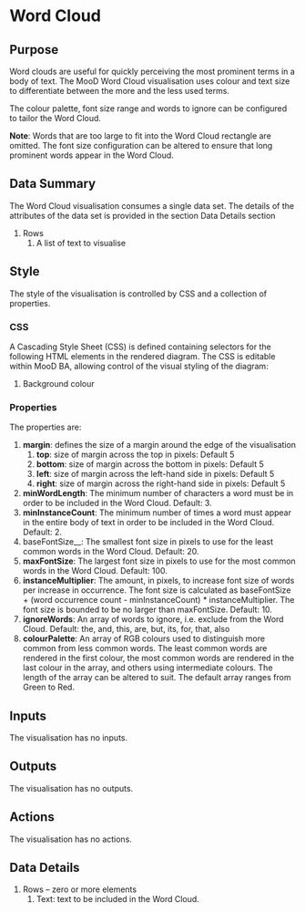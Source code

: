 # Word Cloud

## Purpose
Word clouds are useful for quickly perceiving the most prominent terms in a body of text. The MooD Word Cloud visualisation uses colour and text size to differentiate between the more and the less used terms.

The colour palette, font size range and words to ignore can be configured to tailor the Word Cloud.

__Note__: Words that are too large to fit into the Word Cloud rectangle are omitted. The font size configuration can be altered to ensure that long prominent words appear in the Word Cloud.

## Data Summary
The Word Cloud visualisation consumes a single data set. The details of the attributes of the data set is provided in the section Data Details section

1.	Rows
    1.	A list of text to visualise

## Style
The style of the visualisation is controlled by CSS and a collection of properties.

### CSS
A Cascading Style Sheet (CSS) is defined containing selectors for the following HTML elements in the rendered diagram. The CSS is editable within MooD BA, allowing control of the visual styling of the diagram:

1.  Background colour

### Properties
The properties are:

1.  __margin__: defines the size of a margin around the edge of the visualisation
    1.  __top__: size of margin across the top in pixels: Default 5
    1.  __bottom__: size of margin across the bottom in pixels: Default 5
    1.  __left__: size of margin across the left-hand side in pixels: Default 5
    1.  __right__: size of margin across the right-hand side in pixels: Default 5
1.  __minWordLength__: The minimum number of characters a word must be in order to be included in the Word Cloud. Default: 3.
1.  __minInstanceCount__: The minimum number of times a word must appear in the entire body of text in order to be included in the Word Cloud. Default: 2.
1.  baseFontSize__: The smallest font size in pixels to use for the least common words in the Word Cloud. Default: 20.
1.  __maxFontSize__: The largest font size in pixels to use for the most common words in the Word Cloud. Default: 100.
1.  __instanceMultiplier__: The amount, in pixels, to increase font size of words per increase in occurrence. The font size is calculated as baseFontSize + (word occurrence count - minInstanceCount) * instanceMultiplier. The font size is bounded to be no larger than maxFontSize. Default: 10.
1.  __ignoreWords__: An array of words to ignore, i.e. exclude from the Word Cloud. Default: the, and, this, are, but, its, for, that, also
1.  __colourPalette__: An array of RGB colours used to distinguish more common from less common words. The least common words are rendered in the first colour, the most common words are rendered in the last colour in the array, and others using intermediate colours. The length of the array can be altered to suit. The default array ranges from Green to Red.

## Inputs
The visualisation has no inputs.

## Outputs
The visualisation has no outputs.

## Actions
The visualisation has no actions.

## Data Details
1.	Rows – zero or more elements
    1. Text: text to be included in the Word Cloud.

